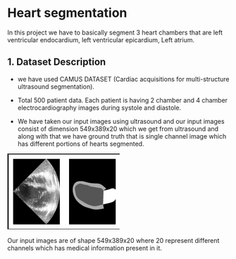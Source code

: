 # Heart segmentation
In this project we have to basically segment 3 heart chambers that are left ventricular endocardium, left ventricular epicardium, Left atrium. 
## 1. Dataset Description
- we have used CAMUS DATASET (Cardiac acquisitions for multi-structure ultrasound segmentation).
- Total 500 patient data. Each patient is having 2 chamber and 4 chamber electrocardiography images during systole and diastole.

- We have taken our input images using ultrasound and our input images consist of dimension 549x389x20 which we get from ultrasound and along with that we have ground truth that is single channel image which has different portions of hearts segmented.

![cmos_inverter_schematic](./Images/dataset.png)<br>

Our input images are of shape 549x389x20 where 20 represent different channels which has medical information present in it.
